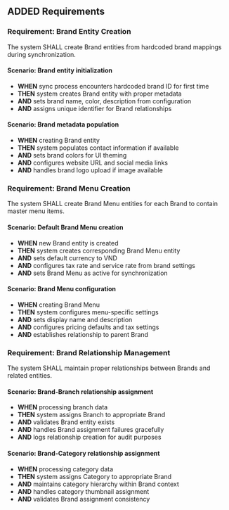 ## ADDED Requirements
### Requirement: Brand Entity Creation
The system SHALL create Brand entities from hardcoded brand mappings during synchronization.

#### Scenario: Brand entity initialization
- **WHEN** sync process encounters hardcoded brand ID for first time
- **THEN** system creates Brand entity with proper metadata
- **AND** sets brand name, color, description from configuration
- **AND** assigns unique identifier for Brand relationships

#### Scenario: Brand metadata population
- **WHEN** creating Brand entity
- **THEN** system populates contact information if available
- **AND** sets brand colors for UI theming
- **AND** configures website URL and social media links
- **AND** handles brand logo upload if image available

### Requirement: Brand Menu Creation
The system SHALL create Brand Menu entities for each Brand to contain master menu items.

#### Scenario: Default Brand Menu creation
- **WHEN** new Brand entity is created
- **THEN** system creates corresponding Brand Menu entity
- **AND** sets default currency to VND
- **AND** configures tax rate and service rate from brand settings
- **AND** sets Brand Menu as active for synchronization

#### Scenario: Brand Menu configuration
- **WHEN** creating Brand Menu
- **THEN** system configures menu-specific settings
- **AND** sets display name and description
- **AND** configures pricing defaults and tax settings
- **AND** establishes relationship to parent Brand

### Requirement: Brand Relationship Management
The system SHALL maintain proper relationships between Brands and related entities.

#### Scenario: Brand-Branch relationship assignment
- **WHEN** processing branch data
- **THEN** system assigns Branch to appropriate Brand
- **AND** validates Brand entity exists
- **AND** handles Brand assignment failures gracefully
- **AND** logs relationship creation for audit purposes

#### Scenario: Brand-Category relationship assignment
- **WHEN** processing category data
- **THEN** system assigns Category to appropriate Brand
- **AND** maintains category hierarchy within Brand context
- **AND** handles category thumbnail assignment
- **AND** validates Brand assignment consistency